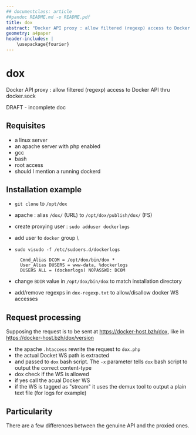 ```yaml
---
## documentclass: article
##pandoc README.md -o README.pdf
title: dox
abstract: "Docker API proxy : allow filtered (regexp) access to Docker API thru docker.sock"
geometry: a4paper
header-includes: |
	\usepackage{fourier}
---
```

# dox

Docker API proxy : allow filtered (regexp) access to Docker API thru docker.sock

DRAFT - incomplete doc

## Requisites

* a linux server
* an apache server with php enabled
* gcc
* bash
* root access
* should I mention a running dockerd

## Installation example

* `git clone` to `/opt/dox`
* apache : alias `/dox/` (URL) to `/opt/dox/publish/dox/` (FS)
* create proxying user : `sudo adduser dockerlogs`
* add user to `docker` group \\
* `sudo visudo -f /etc/sudoers.d/dockerlogs`

		Cmnd_Alias DCOM = /opt/dox/bin/dox *
		User_Alias DUSERS = www-data, %dockerlogs
		DUSERS ALL = (dockerlogs) NOPASSWD: DCOM

* change `BDIR` value in `/opt/dox/bin/dox` to match installation directory
* add/remove regexps in `dox-regexp.txt` to allow/disallow docker WS accesses

## Request processing

Supposing the request is to be sent at https://docker-host.bzh/dox, like in https://docker-host.bzh/dox/version
* the apache `.htaccess` rewrite the request to `dox.php`
* the actual Docket WS path is extracted
* and passed to `dox` bash script. The `-x` parameter tells `dox` bash script to output the correct content-type
* dox check if the WS is allowed
* if yes call the acual Docker WS
* if the WS is tagged as "stream" it uses the demux tool to output a plain text file (for logs for example)

## Particularity

There are a few differences between the genuine API and the proxied ones.


